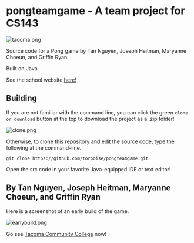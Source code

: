 # pongteamgame - A team project for CS143

![tacoma.png](https://torpoisebucket.s3-us-west-2.amazonaws.com/tacoma.png)

Source code for a Pong game by Tan Nguyen, Joseph Heitman, Maryanne Choeun, and Griffin Ryan.

Built on Java.

See the school website [here!](https://tacomacc.edu/)

## Building

If you are not familiar with the command line, you can click the green `clone or download` button at the top to download the project as a .zip folder!

![clone.png](https://torpoisebucket.s3-us-west-2.amazonaws.com/tacoma.png)

Otherwise, to clone this repository and edit the source code, type
the following at the command-line.

    git clone https://github.com/torpoise/pongteamgame.git

Open the src code in your favorite Java-equipped IDE or text editor!

## By Tan Nguyen, Joseph Heitman, Maryanne Choeun, and Griffin Ryan

Here is a screenshot of an early build of the game.

![earlybuild.png](https://torpoisebucket.s3-us-west-2.amazonaws.com/earlybuild.png)

Go see [Tacoma Community College](https://tacomacc.edu/) now!
